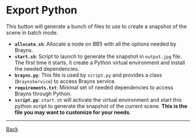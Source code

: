 # Export Python

This button will generate a bunch of files to use to create a snapshot of the scene in batch mode.

* **`allocate.sh`**: Allocate a node on BB5 with all the options needed by Brayns.
* **`start.sh`**: Script to launch to generate the snapshot in `output.jpg` file. The first time it starts, it create a Python virtual environment and install the needed dependencies.
* **`brayns.py`**: This file is used by `script.py` and provides a class (`BraynsService`) to access Brayns service.
* **`requirements.txt`**: Minimal set of needed dependencies to access Brayns through Python.
* **`script.py`**: `start.sh` will activate the virtual environment and start this python script to generate the snapshot of the current scene. **This is the file you may want to customize for your needs**.

----

[Back](../welcome)
